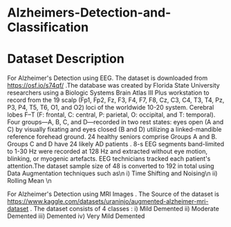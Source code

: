 # Alzheimers-Detection-and-Classification

# Dataset Description 
For Alzheimer's Detection using EEG. The dataset is downloaded from https://osf.io/s74qf/ .The database was created by Florida State University researchers using a Biologic Systems Brain Atlas III Plus workstation to record from the 19 scalp (Fp1, Fp2, Fz, F3, F4, F7, F8, Cz, C3, C4, T3, T4, Pz, P3, P4, T5, T6, O1, and O2) loci of the worldwide 10-20 system. Cerebral lobes F–T (F: frontal, C: central, P: parietal, O: occipital, and T: temporal). Four groups—A, B, C, and D—recorded in two rest states: eyes open (A and C) by visually fixating and eyes closed (B and D) utilizing a linked-mandible reference forehead ground. 24 healthy seniors comprise Groups A and B. Groups C and D have 24 likely AD patients . 8-s EEG segments band-limited to 1-30 Hz were recorded at 128 Hz and extracted without eye motion, blinking, or myogenic artefacts. EEG technicians tracked each patient's attention.The dataset sample size of 48 is converted to 192 in total using Data Augmentation techniques such as\n
    i)  Time Shifting and Noising\n
    ii) Rolling Mean \n


For  Alzheimer's Detection using MRI Images . The Source of the dataset is https://www.kaggle.com/datasets/uraninjo/augmented-alzheimer-mri-dataset . The dataset consists of 4 classes :
    i)   Mild Demented
    ii)  Moderate Demented
    iii) Demented
    iv)  Very Mild Demented
    
